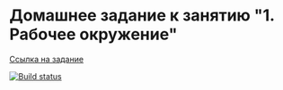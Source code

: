 # Домашнее задание к занятию "1. Рабочее окружение"

[Ссылка на задание](https://github.com/netology-code/ahj-homeworks/tree/video/env)

[![Build status](https://ci.appveyor.com/api/projects/status/0agxr2bt1dc5n09t?svg=true)](https://ci.appveyor.com/project/anna-popova/ahj-homeworks-env)
